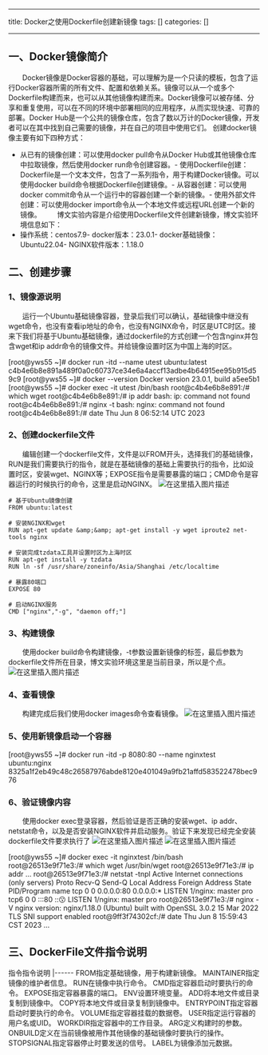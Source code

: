 
--- 
title:  Docker之使用Dockerfile创建新镜像 
tags: []
categories: [] 

---
## 一、Docker镜像简介

  Docker镜像是Docker容器的基础，可以理解为是一个只读的模板，包含了运行Docker容器所需的所有文件、配置和依赖关系。镜像可以从一个或多个Dockerfile构建而来，也可以从其他镜像构建而来。Docker镜像可以被存储、分享和重复使用，可以在不同的环境中部署相同的应用程序，从而实现快速、可靠的部署。Docker Hub是一个公共的镜像仓库，包含了数以万计的Docker镜像，开发者可以在其中找到自己需要的镜像，并在自己的项目中使用它们。 创建docker镜像主要有如下四种方式：
- 从已有的镜像创建：可以使用docker pull命令从Docker Hub或其他镜像仓库中拉取镜像，然后使用docker run命令创建容器。- 使用Dockerfile创建：Dockerfile是一个文本文件，包含了一系列指令，用于构建Docker镜像。可以使用docker build命令根据Dockerfile创建镜像。- 从容器创建：可以使用docker commit命令从一个运行中的容器创建一个新的镜像。- 使用外部文件创建：可以使用docker import命令从一个本地文件或远程URL创建一个新的镜像。
  博文实验内容是介绍使用Dockerfile文件创建新镜像，博文实验环境信息如下：
- 操作系统：centos7.9- docker版本：23.0.1- docker基础镜像：Ubuntu22.04- NGINX软件版本：1.18.0
## 二、创建步骤

### 1、镜像源说明

  运行一个Ubuntu基础镜像容器，登录后我们可以确认，基础镜像中继没有wget命令，也没有查看ip地址的命令，也没有NGINX命令，时区是UTC时区。接来下我们将基于Ubuntu基础镜像，通过dockerfile的方式创建一个包含nginx并包含wget和ip addr命令的镜像文件。并给镜像设置时区为中国上海的时区。

>  
 [root@yws55 ~]# docker run -itd --name utest ubuntu:latest c4b4e6b8e891a489f0a0c60737ce34e6a4accf13adbe4b64915ee95b915d59c9 [root@yws55 ~]# docker --version Docker version 23.0.1, build a5ee5b1 [root@yws55 ~]# docker exec -it utest /bin/bash root@c4b4e6b8e891:/# which wget root@c4b4e6b8e891:/# ip addr bash: ip: command not found root@c4b4e6b8e891:/# nginx -t bash: nginx: command not found root@c4b4e6b8e891:/# date Thu Jun 8 06:52:14 UTC 2023 


### 2、创建dockerfile文件

  编辑创建一个dockerfile文件，文件是以FROM开头，选择我们的基础镜像，RUN是我们需要执行的指令，就是在基础镜像的基础上需要执行的指令，比如设置时区，安装wget、NGINX等；EXPOSE指令是需要暴露的端口；CMD命令是容器运行的时候执行的命令，这里是启动NGINX。 <img src="https://img-blog.csdnimg.cn/2455b9de5a78489fa705d11b68fbc69d.png" alt="在这里插入图片描述">

```
# 基于Ubuntu镜像创建
FROM ubuntu:latest

# 安装NGINX和wget
RUN apt-get update &amp;&amp; apt-get install -y wget iproute2 net-tools nginx

# 安装完成tzdata工具并设置时区为上海时区
RUN apt-get install -y tzdata
RUN ln -sf /usr/share/zoneinfo/Asia/Shanghai /etc/localtime

# 暴露80端口
EXPOSE 80

# 启动NGINX服务
CMD ["nginx","-g", "daemon off;"]

```

### 3、构建镜像

  使用docker build命令构建镜像，-t参数设置新镜像的标签，最后参数为dockerfile文件所在目录，博文实验环境这里是当前目录，所以是个点。 <img src="https://img-blog.csdnimg.cn/3f5e0fd0f54349b6b6f6f8a49015879d.png" alt="在这里插入图片描述">

### 4、查看镜像

  构建完成后我们使用docker images命令查看镜像。 <img src="https://img-blog.csdnimg.cn/ecd4d1f209a64ad695c8f25a73be151c.png" alt="在这里插入图片描述">

### 5、使用新镜像启动一个容器

>  
 [root@yws55 ~]# docker run -itd -p 8080:80 --name nginxtest ubuntu:nginx 8325a1f2eb49c48c26587976abde8120e401049a9fb21affd583522478bec976 


### 6、验证镜像内容

  使用docker exec登录容器，然后验证是否正确的安装wget、ip addr、netstat命令，以及是否安装NGINX软件并启动服务。验证下来发现已经完全安装dockerfile文件要求执行了 <img src="https://img-blog.csdnimg.cn/67c8b83e9dfa4302866f12d2087b717f.png" alt="在这里插入图片描述"> <img src="https://img-blog.csdnimg.cn/46e0372be4754874b903dc2f538cbe67.png" alt="在这里插入图片描述">

>  
 [root@yws55 ~]# docker exec -it nginxtest /bin/bash root@26513e9f71e3:/# which wget /usr/bin/wget root@26513e9f71e3:/# ip addr … root@26513e9f71e3:/# netstat -tnpl Active Internet connections (only servers) Proto Recv-Q Send-Q Local Address Foreign Address State PID/Program name tcp 0 0 0.0.0.0:80 0.0.0.0:* LISTEN 1/nginx: master pro tcp6 0 0 :::80 ::😗 LISTEN 1/nginx: master pro root@26513e9f71e3:/# nginx -V nginx version: nginx/1.18.0 (Ubuntu) built with OpenSSL 3.0.2 15 Mar 2022 TLS SNI support enabled root@9ff3f74302cf:/# date Thu Jun 8 15:59:43 CST 2023 … 


## 三、DockerFile文件指令说明

<th align="left">指令</th><th align="left">指令说明</th>
|------
<td align="left">FROM</td><td align="left">指定基础镜像，用于构建新镜像。</td>
<td align="left">MAINTAINER</td><td align="left">指定镜像的维护者信息。</td>
<td align="left">RUN</td><td align="left">在镜像中执行命令。</td>
<td align="left">CMD</td><td align="left">指定容器启动时要执行的命令。</td>
<td align="left">EXPOSE</td><td align="left">指定容器暴露的端口。</td>
<td align="left">ENV</td><td align="left">设置环境变量。</td>
<td align="left">ADD</td><td align="left">将本地文件或目录复制到镜像中。</td>
<td align="left">COPY</td><td align="left">将本地文件或目录复制到镜像中。</td>
<td align="left">ENTRYPOINT</td><td align="left">指定容器启动时要执行的命令。</td>
<td align="left">VOLUME</td><td align="left">指定容器挂载的数据卷。</td>
<td align="left">USER</td><td align="left">指定运行容器的用户名或UID。</td>
<td align="left">WORKDIR</td><td align="left">指定容器中的工作目录。</td>
<td align="left">ARG</td><td align="left">定义构建时的参数。</td>
<td align="left">ONBUILD</td><td align="left">定义在当前镜像被用作其他镜像的基础镜像时要执行的操作。</td>
<td align="left">STOPSIGNAL</td><td align="left">指定容器停止时要发送的信号。</td>
<td align="left">LABEL</td><td align="left">为镜像添加元数据。</td>
